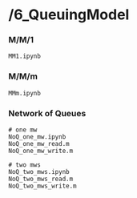 # /6_QueuingModel

### M/M/1
```
MM1.ipynb
```

### M/M/m
```
MMm.ipynb
```

### Network of Queues
```
# one mw
NoQ_one_mw.ipynb
NoQ_one_mw_read.m
NoQ_one_mw_write.m

# two mws
NoQ_two_mws.ipynb
NoQ_two_mws_read.m
NoQ_two_mws_write.m
```